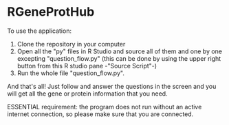 # RGeneProtHub

To use the application:

1)  Clone the repository in your computer
2)  Open all the "py" files in R Studio and source all of them and one by one excepting "question_flow.py" (this can be done by using the upper right button from this R studio pane -"Source Script"-)
3)  Run the whole file "question_flow.py".

And that's all! Just follow and answer the questions in the screen and you will get all the gene or protein information that you need.

ESSENTIAL requirement: the program does not run without an active internet connection, so please make sure that you are connected.
